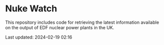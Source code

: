# Nuke Watch

This repository includes code for retrieving the latest information available on the output of EDF nuclear power plants in the UK.

Last updated: 2024-02-19 02:16